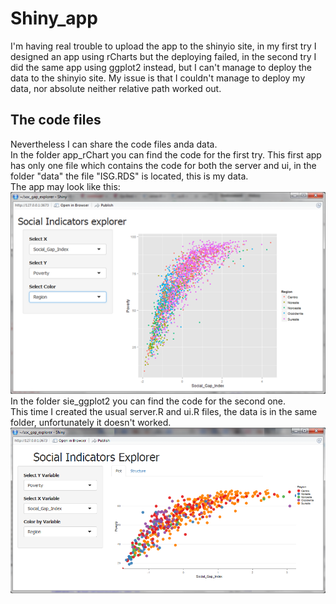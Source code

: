 # Shiny_app  
I'm having real trouble to upload the app to the shinyio site, in my first try I designed an app using rCharts but the deploying  failed, in the second try I did the same app using ggplot2 instead, but I can't manage to deploy the data to the shinyio site. My issue is that I couldn't manage to deploy my data, nor absolute neither relative path worked out.  
## The code files  
Nevertheless I can share the code files anda data.  
In the folder app_rChart you can find the code for the first try. 
This first app has only one file which contains the code for both the server and ui, in the folder "data" the file "ISG.RDS" is located, this is my data.   
The app may look like this:  
![sie_ggplot2](figures/sie_ggplot2.png)  
In the folder sie_ggplot2 you can find the code for the second one.  
This time I created the usual server.R and ui.R files, the data is in the same folder, unfortunately it doesn't worked.  
![sie_rCharts](figures/sie_rCharts.png) 

